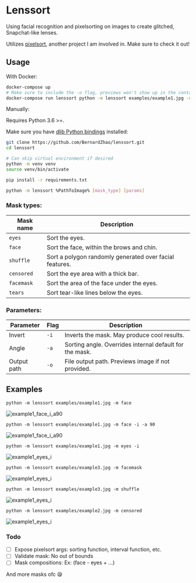 # Lenssort

Using facial recognition and pixelsorting on images to create glitched, Snapchat-like lenses.

Utilizes [pixelsort](https://github.com/satyarth/pixelsort), another project I am involved in. Make sure to check it out!

## Usage

With Docker:

```bash
docker-compose up
# Make sure to include the -o flag, previews won't show up in the container.
docker-compose run lenssort python -m lenssort examples/example1.jpg -m face -o example_result.png
```

Manually:

Requires Python 3.6 >=.

Make sure you have [dlib Python bindings](https://gist.github.com/ageitgey/629d75c1baac34dfa5ca2a1928a7aeaf) installed: 

```bash
git clone https://github.com/BernardZhao/lenssort.git
cd lenssort

# Can skip virtual environment if desired
python -m venv venv 
source venv/bin/activate

pip install -r requirements.txt

python -m lenssort %PathToImage% [mask_type] [params]
```

### Mask types:

Mask name | Description
----------|------------
`eyes`    | Sort the eyes.
`face`    | Sort the face, within the brows and chin.
`shuffle` | Sort a polygon randomly generated over facial features.
`censored`| Sort the eye area with a thick bar.
`facemask`| Sort the area of the face under the eyes.
`tears`   | Sort tear-like lines below the eyes.

### Parameters:

Parameter   | Flag 	| Description
------------|-------|------------
Invert      | `-i`	| Inverts the mask. May produce cool results.
Angle       | `-a`	| Sorting angle. Overrides internal default for the mask.
Output path | `-o`	| File output path. Previews image if not provided.


## Examples

`python -m lenssort examples/example1.jpg -m face`

![example1_face_i_a90](/examples/results/example1_face.png)


`python -m lenssort examples/example1.jpg -m face -i -a 90`

![example1_face_i_a90](/examples/results/example1_face_i_a90.png)


`python -m lenssort examples/example1.jpg -m eyes -i`

![example1_eyes_i](/examples/results/example1_eyes_i.png)


`python -m lenssort examples/example3.jpg -m facemask`

![example1_eyes_i](/examples/results/example3_facemask.png)


`python -m lenssort examples/example3.jpg -m shuffle`

![example1_eyes_i](/examples/results/example3_shuffle.png)


`python -m lenssort examples/example2.jpg -m censored`

![example1_eyes_i](/examples/results/example2_censored.png)

### Todo
- [ ] Expose pixelsort args: sorting function, interval function, etc.
- [ ] Validate mask: No out of bounds
- [ ] Mask compositions: Ex: (face - eyes + ...)

And more masks ofc 😪